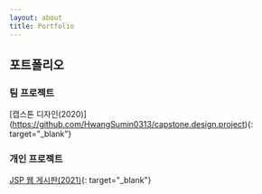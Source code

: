 ```yaml
---
layout: about
title: Portfolio
---
```


## 포트폴리오

### 팀 프로젝트
[캡스톤 디자인(2020)] (https://github.com/HwangSumin0313/capstone.design.project){: target="_blank"}

### 개인 프로젝트
[JSP 웹 게시판(2021)](https://github.com/HwangSumin0313/HwangSumin0313.web){: target="_blank"}
